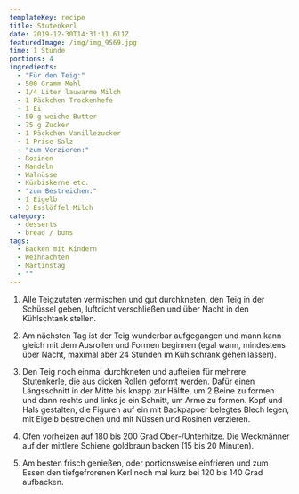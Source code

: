 ```yaml
---
templateKey: recipe
title: Stutenkerl
date: 2019-12-30T14:31:11.611Z
featuredImage: /img/img_9569.jpg
time: 1 Stunde
portions: 4
ingredients:
  - "Für den Teig:"
  - 500 Gramm Mehl
  - 1/4 Liter lauwarme Milch
  - 1 Päckchen Trockenhefe
  - 1 Ei
  - 50 g weiche Butter
  - 75 g Zucker
  - 1 Päckchen Vanillezucker
  - 1 Prise Salz
  - "zum Verzieren:"
  - Rosinen
  - Mandeln
  - Walnüsse
  - Kürbiskerne etc.
  - "zum Bestreichen:"
  - 1 Eigelb
  - 3 Esslöffel Milch
category:
  - desserts
  - bread / buns
tags:
  - Backen mit Kindern
  - Weihnachten
  - Martinstag
  - ""
---
```


1. Alle Teigzutaten vermischen und gut durchkneten, den Teig in der Schüssel geben, luftdicht verschließen und über Nacht in den Kühlschtank stellen.

2. Am nächsten Tag ist der Teig wunderbar aufgegangen und mann kann gleich mit dem Ausrollen und Formen beginnen (egal wann, mindestens über Nacht, maximal aber 24 Stunden im Kühlschrank gehen lassen).

3. Den Teig noch einmal durchkneten und aufteilen für mehrere Stutenkerle, die aus dicken Rollen geformt werden. Dafür einen Längsschnitt in der Mitte bis knapp zur Hälfte, um 2 Beine zu formen und dann rechts und links je ein Schnitt, um Arme zu formen. Kopf und Hals gestalten, die Figuren auf ein mit Backpapoer belegtes Blech legen, mit Eigelb bestreichen und mit Nüssen und Rosinen verzieren.

4. Ofen vorheizen auf 180 bis 200 Grad Ober-/Unterhitze. Die Weckmänner auf der mittlere Schiene goldbraun backen (15 bis 20 Minuten).

5. Am besten frisch genießen, oder portionsweise einfrieren und zum Essen den tiefgefrorenen Kerl noch mal kurz bei 120 bis 140 Grad aufbacken.
